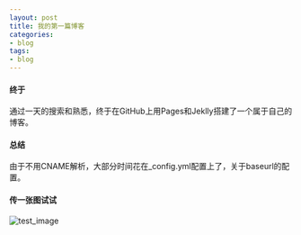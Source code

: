 ```yaml
---
layout: post
title: 我的第一篇博客 
categories:
- blog
tags:
- blog
---
```


#### 终于

通过一天的搜索和熟悉，终于在GitHub上用Pages和Jeklly搭建了一个属于自己的博客。  


#### 总结

由于不用CNAME解析，大部分时间花在_config.yml配置上了，关于baseurl的配置。  


#### 传一张图试试

![test_image](/blog/media/images/test/across.jpg)

